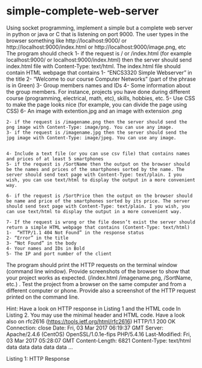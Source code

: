 # simple-complete-web-server

 Using socket programming, implement a simple but a complete web server in python or java or C that is listening on port 9000. The user types in the browser something like http://localhost:9000/ or http://localhost:9000/index.html or http://localhost:9000/image.png, etc
The program should check 
    1- if the request is / or /index.html (for example localhost:9000/ or localhost:9000/index.html) then the server should send index.html file with Content-Type: text/html. 
The index.html file should contain 
HTML webpage that contains 
    1- “ENCS3320 Simple Webserver” in the title
    2- “Welcome to our course Computer Networks” (part of the phrase is in Green)
    3- Group members names and IDs
    4- Some information about the group members. For instance, projects you have done during different course (programming, electrical, math, etc), skills, hobbies, etc.
    5- Use CSS to make the page looks nice (for example, you can divide the page using CSS)
    6- An image with extention.jpg and an image with extension .png


    2- if the request is /imagename.png then the server should send the png image with Content-Type: image/png. You can use any image.
    3- if the request is /imagename.jpg then the server should send the jpg image with Content-Type: image/jpeg. You can use any image.


    4- Include a text file (or you can use csv file) that contains names and prices of at least 5 smartphones 
    5- if the request is /SortName then the output on the browser should be the names and prices of the smartphones sorted by the name. The server should send text page with Content-Type: text/plain. I you wish, you can use text/html to display the output in a more convenient way.

    6- if the request is /SortPrice then the output on the browser should be name and price of the smartphones sorted by its price. The server should send text page with Content-Type: text/plain. I you wish, you can use text/html to display the output in a more convenient way.

    7- If the request is wrong or the file doesn’t exist the server should return a simple HTML webpage that contains (Content-Type: text/html)
    1-  “HTTP/1.1 404 Not Found” in the response status
    2- “Error” in the title
    3- “Not Found” in the body 
    4- Your names and IDs in Bold
    5- The IP and port number of the client


The program should print the HTTP requests on the terminal window (command line window).
Provide screenshots of the browser to show that your project works as expected. (/index.html /imagename.png,  /SortName, etc.) . Test the project from a browser on the same computer and from a different computer or phone.
Provide also a screenshot of the HTTP request printed on the command line. 

Hint: Have a look on HTTP response in Listing 1 and the HTML code In Listing 2. You may use the minimal header and HTML code. Have a look also on rfc2616 (https://tools.ietf.org/html/rfc2616)
HTTP/1.1 200 OK 
Connection: close
Date: Fri, 03 Mar 2017 06:19:37 GMT
Server: Apache/2.4.6 (CentOS) OpenSSL/1.0.1e-fips PHP/5.4.16
Last-Modified: Fri, 03 Mar 2017 05:28:07 GMT
Content-Length: 6821 
Content-Type: text/html
data data data data data ...

Listing 1: HTTP Response
<!DOCTYPE html>
<html>
<head><title >XYZ Company INC.</ title ></head>
<body><h1>Welcome <b>XYZ</b> Company</h1>
<img src="http:www. xyz.com/ images / logo.gif " ALT="XYZ Logo"><br>
We are so happy that you have chosen to visit our website.
</body>
</html>
Listing 2: Simple HTML Code
[ProjectNetwork.pdf](https://github.com/QossayZeineddin/simple-complete-web-server/files/8430365/ProjectNetwork.pdf)
